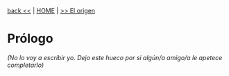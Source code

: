 [back <<](prologo.md) | [HOME](../README.md) | [>> El origen](origen.md)

# Prólogo

_(No lo voy a escribir yo. Dejo este hueco por si algún/a amigo/a le apetece completarlo)_
